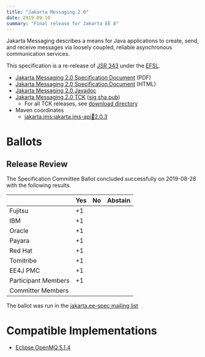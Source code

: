 ```yaml
---
title: "Jakarta Messaging 2.0"
date: 2019-09-10
summary: "Final release for Jakarta EE 8"
---
```


Jakarta Messaging describes a means for Java applications to create, send, and receive messages via loosely coupled, reliable asynchronous communication services.

This specification is a re-release of [JSR 343](http://jcp.org/en/jsr/detail?id=343) under the [EFSL](https://www.eclipse.org/legal/efsl/).

* [Jakarta Messaging 2.0 Specification Document](./messaging-spec-2.0.pdf) (PDF)
* [Jakarta Messaging 2.0 Specification Document](./messaging-spec-2.0.html) (HTML)
* [Jakarta Messaging 2.0 Javadoc](./apidocs)
* [Jakarta Messaging 2.0 TCK](https://download.eclipse.org/jakartaee/messaging/2.0/jakarta-messaging-tck-2.0.0.zip) ([sig](https://download.eclipse.org/jakartaee/messaging/2.0/jakarta-messaging-tck-2.0.0.zip.sig),[sha](https://download.eclipse.org/jakartaee/messaging/2.0/jakarta-messaging-tck-2.0.0.zip.sha256),[pub](https://jakarta.ee/specifications/jakartaee-spec-committee.pub))
  * For all TCK releases, see [download directory](https://download.eclipse.org/jakartaee/messaging/2.0/)
* Maven coordinates
  * [jakarta.jms:jakarta.jms-api:jar:2.0.3](https://central.sonatype.com/artifact/jakarta.jms/jakarta.jms-api/2.0.3/jar)


# Ballots

## Release Review

The Specification Committee Ballot concluded successfully on 2019-08-28 with the following results.

|                       |  Yes    | No      | Abstain  |
|-----------------------|---------|---------|----------|
|Fujitsu                |   +1    |         |          |
|IBM                    |   +1    |         |          |
|Oracle                 |   +1    |         |          |
|Payara                 |   +1    |         |          |
|Red Hat                |   +1    |         |          |
|Tomitribe              |   +1    |         |          |
|EE4J PMC               |   +1    |         |          |
|Participant Members    |   +1    |         |          |
|Committer Members      |         |         |          |

The ballot was run in the [jakarta.ee-spec mailing list](https://www.eclipse.org/lists/jakarta.ee-spec/msg00449.html)

# Compatible Implementations

* [Eclipse OpenMQ 5.1.4](https://eclipse-ee4j.github.io/openmq/certifications/jakarta-messaging/2.0/TCK-Results)

